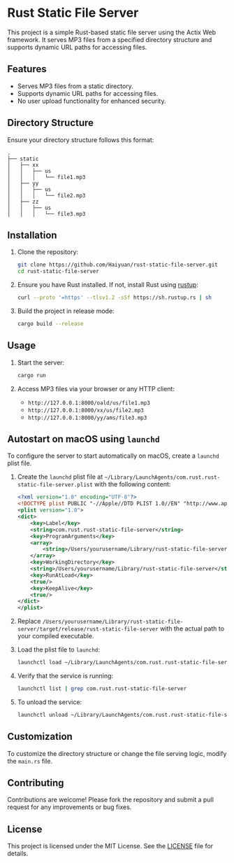 # Rust Static File Server

This project is a simple Rust-based static file server using the Actix Web framework. It serves MP3 files from a specified directory structure and supports dynamic URL paths for accessing files.

## Features

- Serves MP3 files from a static directory.
- Supports dynamic URL paths for accessing files.
- No user upload functionality for enhanced security.

## Directory Structure

Ensure your directory structure follows this format:

```
.
├── static
│   ├── xx
│   │   ├── us
│   │   │   └── file1.mp3
│   ├── yy
│   │   ├── us
│   │   │   └── file2.mp3
│   ├── zz
│   │   ├── us
│   │   │   └── file3.mp3
```

## Installation

1. Clone the repository:

   ```sh
   git clone https://github.com/Haiyuan/rust-static-file-server.git
   cd rust-static-file-server
   ```

2. Ensure you have Rust installed. If not, install Rust using [rustup](https://rustup.rs/):

   ```sh
   curl --proto '=https' --tlsv1.2 -sSf https://sh.rustup.rs | sh
   ```

3. Build the project in release mode:

   ```sh
   cargo build --release
   ```

## Usage

1. Start the server:

   ```sh
   cargo run
   ```

2. Access MP3 files via your browser or any HTTP client:

   - `http://127.0.0.1:8000/oald/us/file1.mp3`
   - `http://127.0.0.1:8000/xx/us/file2.mp3`
   - `http://127.0.0.1:8000/yy/ams/file3.mp3`

## Autostart on macOS using `launchd`

To configure the server to start automatically on macOS, create a `launchd` plist file.

1. Create the `launchd` plist file at `~/Library/LaunchAgents/com.rust.rust-static-file-server.plist` with the following content:

   ```xml
   <?xml version="1.0" encoding="UTF-8"?>
   <!DOCTYPE plist PUBLIC "-//Apple//DTD PLIST 1.0//EN" "http://www.apple.com/DTDs/PropertyList-1.0.dtd">
   <plist version="1.0">
   <dict>
       <key>Label</key>
       <string>com.rust.rust-static-file-server</string>
       <key>ProgramArguments</key>
       <array>
           <string>/Users/yourusername/Library/rust-static-file-server/target/release/rust-static-file-server</string>
       </array>
       <key>WorkingDirectory</key>
       <string>/Users/yourusername/Library/rust-static-file-server</string>
       <key>RunAtLoad</key>
       <true/>
       <key>KeepAlive</key>
       <true/>
   </dict>
   </plist>
   ```

2. Replace `/Users/yourusername/Library/rust-static-file-server/target/release/rust-static-file-server` with the actual path to your compiled executable.

3. Load the plist file to `launchd`:

   ```sh
   launchctl load ~/Library/LaunchAgents/com.rust.rust-static-file-server.plist
   ```

4. Verify that the service is running:

   ```sh
   launchctl list | grep com.rust.rust-static-file-server
   ```

5. To unload the service:

   ```sh
   launchctl unload ~/Library/LaunchAgents/com.rust.rust-static-file-server.plist
   ```

## Customization

To customize the directory structure or change the file serving logic, modify the `main.rs` file.

## Contributing

Contributions are welcome! Please fork the repository and submit a pull request for any improvements or bug fixes.

## License

This project is licensed under the MIT License. See the [LICENSE](LICENSE) file for details.